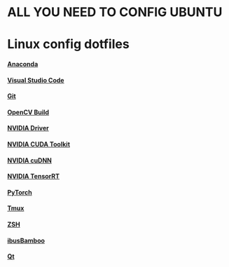 # ALL **YOU NEED TO CONFIG UBUNTU**

# Linux config dotfiles

#### [Anaconda](./Anaconda_Install/README.md)

#### [Visual Studio Code](./VSCode_Install/README.md)

#### [Git](./Git_Setup/README.md)

#### [OpenCV Build](./OpenCV_Build/buildOpenCV.sh)

#### [NVIDIA Driver](./NVIDIA_Driver_Install/README.md)

#### [NVIDIA CUDA Toolkit](./NVIDIA_CUDA_Toolkit_Install)

#### [NVIDIA cuDNN](./NVIDIA_cuDNN_Install/README.md)

#### [NVIDIA TensorRT](./NVIDIA_TensorRT_Install/README.md)

#### [PyTorch](./PyTorch_Install/README.md)

#### [Tmux](./Tmux_Install/README.md)

#### [ZSH](./ZSH_Install/README.md)

#### [ibusBamboo](./ibusBamboo_Install/README.md)

#### [Qt](./Qt_Install/README.md)
